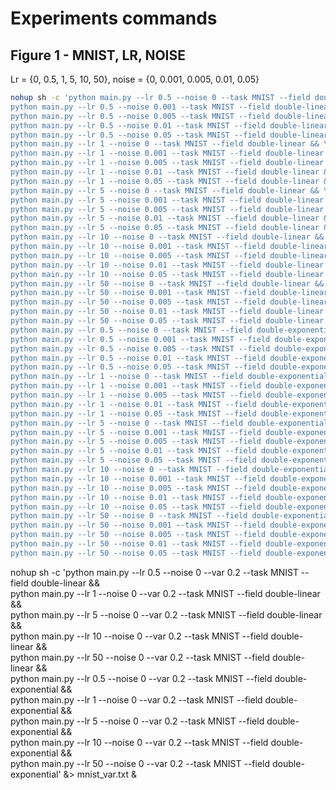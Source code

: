 # Experiments commands

## Figure 1 - MNIST, LR, NOISE

Lr = {0, 0.5, 1, 5, 10, 50}, noise = {0, 0.001, 0.005, 0.01, 0.05}

```sh
nohup sh -c 'python main.py --lr 0.5 --noise 0 --task MNIST --field double-linear && \
python main.py --lr 0.5 --noise 0.001 --task MNIST --field double-linear && \
python main.py --lr 0.5 --noise 0.005 --task MNIST --field double-linear && \
python main.py --lr 0.5 --noise 0.01 --task MNIST --field double-linear && \
python main.py --lr 0.5 --noise 0.05 --task MNIST --field double-linear && \
python main.py --lr 1 --noise 0 --task MNIST --field double-linear && \
python main.py --lr 1 --noise 0.001 --task MNIST --field double-linear && \
python main.py --lr 1 --noise 0.005 --task MNIST --field double-linear && \
python main.py --lr 1 --noise 0.01 --task MNIST --field double-linear && \
python main.py --lr 1 --noise 0.05 --task MNIST --field double-linear && \
python main.py --lr 5 --noise 0 --task MNIST --field double-linear && \
python main.py --lr 5 --noise 0.001 --task MNIST --field double-linear && \
python main.py --lr 5 --noise 0.005 --task MNIST --field double-linear && \
python main.py --lr 5 --noise 0.01 --task MNIST --field double-linear && \
python main.py --lr 5 --noise 0.05 --task MNIST --field double-linear && \
python main.py --lr 10 --noise 0 --task MNIST --field double-linear && \
python main.py --lr 10 --noise 0.001 --task MNIST --field double-linear && \
python main.py --lr 10 --noise 0.005 --task MNIST --field double-linear && \
python main.py --lr 10 --noise 0.01 --task MNIST --field double-linear && \
python main.py --lr 10 --noise 0.05 --task MNIST --field double-linear && \
python main.py --lr 50 --noise 0 --task MNIST --field double-linear && \
python main.py --lr 50 --noise 0.001 --task MNIST --field double-linear && \
python main.py --lr 50 --noise 0.005 --task MNIST --field double-linear && \
python main.py --lr 50 --noise 0.01 --task MNIST --field double-linear && \
python main.py --lr 50 --noise 0.05 --task MNIST --field double-linear && \ 
python main.py --lr 0.5 --noise 0 --task MNIST --field double-exponential && \
python main.py --lr 0.5 --noise 0.001 --task MNIST --field double-exponential && \
python main.py --lr 0.5 --noise 0.005 --task MNIST --field double-exponential && \
python main.py --lr 0.5 --noise 0.01 --task MNIST --field double-exponential && \
python main.py --lr 0.5 --noise 0.05 --task MNIST --field double-exponential && \
python main.py --lr 1 --noise 0 --task MNIST --field double-exponential && \
python main.py --lr 1 --noise 0.001 --task MNIST --field double-exponential && \
python main.py --lr 1 --noise 0.005 --task MNIST --field double-exponential && \
python main.py --lr 1 --noise 0.01 --task MNIST --field double-exponential && \
python main.py --lr 1 --noise 0.05 --task MNIST --field double-exponential && \
python main.py --lr 5 --noise 0 --task MNIST --field double-exponential && \
python main.py --lr 5 --noise 0.001 --task MNIST --field double-exponential && \
python main.py --lr 5 --noise 0.005 --task MNIST --field double-exponential && \
python main.py --lr 5 --noise 0.01 --task MNIST --field double-exponential && \
python main.py --lr 5 --noise 0.05 --task MNIST --field double-exponential && \
python main.py --lr 10 --noise 0 --task MNIST --field double-exponential && \
python main.py --lr 10 --noise 0.001 --task MNIST --field double-exponential && \
python main.py --lr 10 --noise 0.005 --task MNIST --field double-exponential && \
python main.py --lr 10 --noise 0.01 --task MNIST --field double-exponential && \
python main.py --lr 10 --noise 0.05 --task MNIST --field double-exponential && \
python main.py --lr 50 --noise 0 --task MNIST --field double-exponential && \
python main.py --lr 50 --noise 0.001 --task MNIST --field double-exponential && \
python main.py --lr 50 --noise 0.005 --task MNIST --field double-exponential && \
python main.py --lr 50 --noise 0.01 --task MNIST --field double-exponential && \
python main.py --lr 50 --noise 0.05 --task MNIST --field double-exponential' &> mnist_lr_noise.txt &
```

nohup sh -c 'python main.py --lr 0.5 --noise 0 --var 0.2 --task MNIST --field double-linear && \
python main.py --lr 1 --noise 0 --var 0.2 --task MNIST --field double-linear && \
python main.py --lr 5 --noise 0 --var 0.2 --task MNIST --field double-linear && \
python main.py --lr 10 --noise 0 --var 0.2 --task MNIST --field double-linear && \
python main.py --lr 50 --noise 0 --var 0.2 --task MNIST --field double-linear && \
python main.py --lr 0.5 --noise 0 --var 0.2 --task MNIST --field double-exponential && \
python main.py --lr 1 --noise 0 --var 0.2 --task MNIST --field double-exponential && \
python main.py --lr 5 --noise 0 --var 0.2 --task MNIST --field double-exponential && \
python main.py --lr 10 --noise 0 --var 0.2 --task MNIST --field double-exponential && \
python main.py --lr 50 --noise 0 --var 0.2 --task MNIST --field double-exponential' &> mnist_var.txt &

